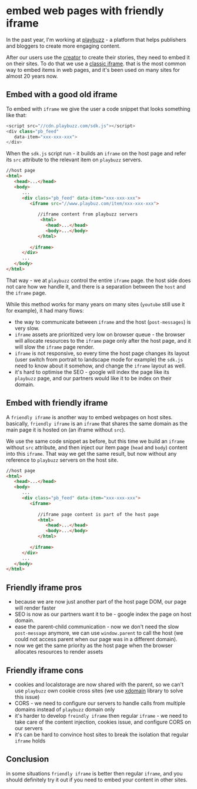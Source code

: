 # embed web pages with friendly iframe

In the past year, I'm working at [playbuzz](https://www.playbuzz.com) - a platform that helps publishers and bloggers to create more engaging content.

After our users use the [creator](https://publishers.playbuzz.com/create-with-playbuzz/) to create their stories, they need to embed it on their sites. To do that we use a [classic iframe](https://developer.mozilla.org/en-US/docs/Web/HTML/Element/iframe). that is the most common way to embed items in web pages, and it's been used on many sites for almost 20 years now.

## Embed with a good old iframe
To embed with `iframe` we give the user a code snippet that looks something like that:

```js
<script src="//cdn.playbuzz.com/sdk.js"></script>
<div class="pb_feed"
   data-item="xxx-xxx-xxx">
</div>
```

When the `sdk.js` script run - it builds an `iframe` on the host page and refer its `src` attribute to the relevant item on `playbuzz` servers.

```html
//host page
<html>
   <head>...</head>
   <body>
      ...
      <div class="pb_feed" data-item="xxx-xxx-xxx">
         <iframe src="//www.playbuz.com/item/xxx-xxx-xxx">
            
            //iframe content from playbuzz servers
             <html>
               <head>...</head>
               <body>...</body>
            </html>
            
         </iframe>
      </div>
      ...
   </body>
</html>
```

That way - we at `playbuzz` control the entire `iframe` page. the host side does not care how we handle it, and there is a separation between the `host` and the `iframe` page.

While this method works for many years on many sites (`youtube` still use it for example), it had many flows:
* the way to communicate between `iframe` and the host (`post-messages`) is very slow.
* `iframe` assets are prioritized very low on browser queue - the browser will allocate resources to the `iframe` page only after the host page, and it will slow the `iframe` page render.
* `iframe` is not responsive, so every time the host page changes its layout (user switch from portrait to landscape mode for example) the `sdk.js` need to know about it somehow, and change the `iframe` layout as well.
* it's hard to optimise the SEO - google will index the page like its `playbuzz` page, and our partners would like it to be index on their domain.
 
## Embed with friendly iframe 
A `friendly iframe` is another way to embed webpages on host sites. basically, `friendly iframe` is an `iframe` that shares the same domain as the main page it is hosted on (an iframe without `src`).

We use the same code snippet as before, but this time we build an `iframe` without `src` attribute, and then inject our item page (`head` and `body`) content into this `iframe`. That way we get the same result, but now without any reference to `playbuzz` servers on the host site.

```html
//host page
<html>
   <head>...</head>
   <body>
      ...
      <div class="pb_feed" data-item="xxx-xxx-xxx">
         <iframe>
            
            //iframe page content is part of the host page
            <html>
               <head>...</head>
               <body>...</body>
            </html>
            
         </iframe>
      </div>
      ...
   </body>
</html>
```

## Friendly iframe pros
* because we are now just another part of the host page DOM, our page will render faster
* SEO is now as our partners want it to be - google index the page on host domain.
* ease the parent-child communication - now we don't need the slow `post-message` anymore, we can use `window.parent` to call the host (we could not access parent when our page was in a different domain).
* now we get the same priority as the host page when the browser allocates resources to render assets
    
## Friendly iframe cons
* cookies and localstorage are now shared with the parent, so we can't use `playbuzz` own cookie cross sites (we use [xdomain](https://github.com/contently/xdomain-cookies) library to solve this issue)
* CORS - we need to configure our servers to handle calls from multiple domains instead of `playbuzz` domain only
* it's harder to develop `freindly iframe` then regular `iframe` - we need to take care of the content injection, cookies issue, and configure CORS on our servers
* it's can be hard to convince host sites to break the isolation that regular `iframe` holds


## Conclusion
in some situations `friendly iframe` is better then regular `iframe`, and you should definitely try it out if you need to embed your content in other sites.
